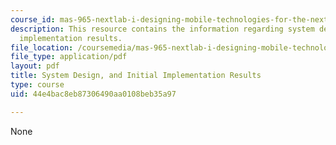 ```yaml
---
course_id: mas-965-nextlab-i-designing-mobile-technologies-for-the-next-billion-users-fall-2008
description: This resource contains the information regarding system design, and initial
  implementation results.
file_location: /coursemedia/mas-965-nextlab-i-designing-mobile-technologies-for-the-next-billion-users-fall-2008/44e4bac8eb87306490aa0108beb35a97_MITMAS_965F08_milestone3.pdf
file_type: application/pdf
layout: pdf
title: System Design, and Initial Implementation Results
type: course
uid: 44e4bac8eb87306490aa0108beb35a97

---
```

None